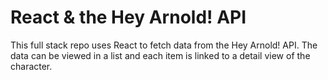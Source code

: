 # React & the Hey Arnold! API

This full stack repo uses React to fetch data from the Hey Arnold! API. The data can be viewed in a list and each item is linked to a detail view of the character.
